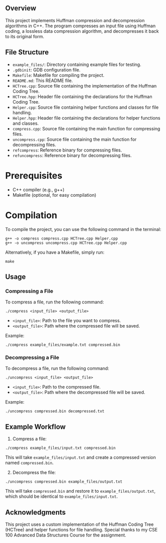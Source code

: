 
## Overview

This project implements Huffman compression and decompression algorithms in C++. The program compresses an input file using Huffman coding, a lossless data compression algorithm, and decompresses it back to its original form.

## File Structure

- `example_files/`: Directory containing example files for testing.
- `.gdbinit`: GDB configuration file.
- `Makefile`: Makefile for compiling the project.
- `README.md`: This README file.
- `HCTree.cpp`: Source file containing the implementation of the Huffman Coding Tree.
- `HCTree.hpp`: Header file containing the declarations for the Huffman Coding Tree.
- `Helper.cpp`: Source file containing helper functions and classes for file handling.
- `Helper.hpp`: Header file containing the declarations for helper functions and classes.
- `compress.cpp`: Source file containing the main function for compressing files.
- `uncompress.cpp`: Source file containing the main function for decompressing files.
- `refcompress`: Reference binary for compressing files.
- `refuncompress`: Reference binary for decompressing files.


# Prerequisites

- C++ compiler (e.g., g++)
- Makefile (optional, for easy compilation)

# Compilation

To compile the project, you can use the following command in the terminal:

```
g++ -o compress compress.cpp HCTree.cpp Helper.cpp
g++ -o uncompress uncompress.cpp HCTree.cpp Helper.cpp
```

Alternatively, if you have a Makefile, simply run:

```
make
```

## Usage

### Compressing a File

To compress a file, run the following command:

```
./compress <input_file> <output_file>
```

- `<input_file>`: Path to the file you want to compress.
- `<output_file>`: Path where the compressed file will be saved.

Example:

```
./compress example_files/example.txt compressed.bin
```

### Decompressing a File

To decompress a file, run the following command:

```
./uncompress <input_file> <output_file>
```

- `<input_file>`: Path to the compressed file.
- `<output_file>`: Path where the decompressed file will be saved.
  
Example:

```
./uncompress compressed.bin decompressed.txt
```

## Example Workflow

1. Compress a file:

```
./compress example_files/input.txt compressed.bin
```

This will take `example_files/input.txt` and create a compressed version named `compressed.bin`.

2. Decompress the file:

```
./uncompress compressed.bin example_files/output.txt
```

This will take `compressed.bin` and restore it to `example_files/output.txt`, which should be identical to `example_files/input.txt`.

## Acknowledgments

This project uses a custom implementation of the Huffman Coding Tree (HCTree) and helper functions for file handling.
Special thanks to my CSE 100 Advanced Data Structures Course for the assignment. 
